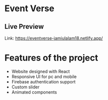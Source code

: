 # Event Verse

## Live Preview
Link: https://eventverse-jamiulalam18.netlify.app/

# Features of the project

- Website designed with React
- Responsive UI for pc and mobile
- Firebase authentication support
- Custom slider
- Animated components
